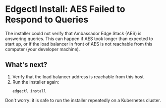 # Edgectl Install: AES Failed to Respond to Queries

The installer could not verify that Ambassador Edge Stack (AES) is answering queries. This can happen if AES took longer than expected to start up, or if the load balancer in front of AES is not reachable from this computer (your developer machine).

## What's next?

1. Verify that the load balancer address is reachable from this host
2. Run the installer again:
   ```
   edgectl install
   ```

Don't worry: it is safe to run the installer repeatedly on a Kubernetes cluster.
